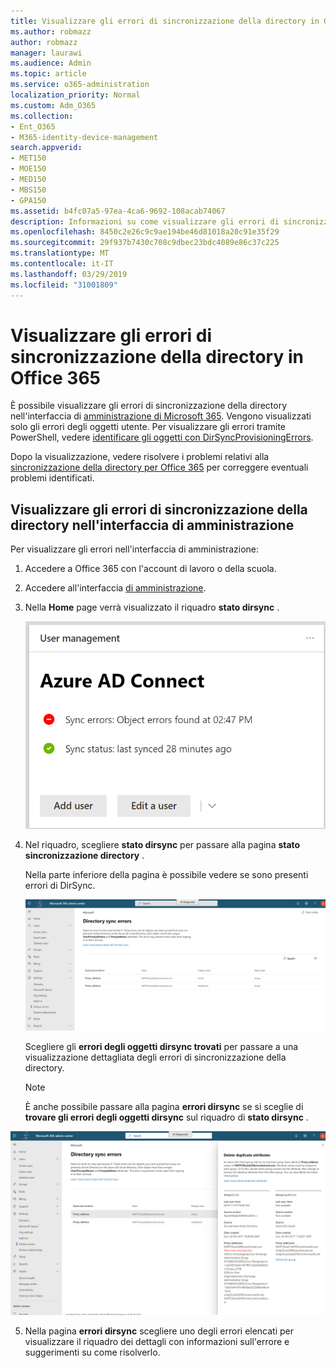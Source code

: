 ```yaml
---
title: Visualizzare gli errori di sincronizzazione della directory in Office 365
ms.author: robmazz
author: robmazz
manager: laurawi
ms.audience: Admin
ms.topic: article
ms.service: o365-administration
localization_priority: Normal
ms.custom: Adm_O365
ms.collection:
- Ent_O365
- M365-identity-device-management
search.appverid:
- MET150
- MOE150
- MED150
- MBS150
- GPA150
ms.assetid: b4fc07a5-97ea-4ca6-9692-108acab74067
description: Informazioni su come visualizzare gli errori di sincronizzazione della directory nell'interfaccia di amministrazione di Microsoft 365.
ms.openlocfilehash: 8450c2e26c9c9ae194be46d81018a20c91e35f29
ms.sourcegitcommit: 29f937b7430c708c9dbec23bdc4089e86c37c225
ms.translationtype: MT
ms.contentlocale: it-IT
ms.lasthandoff: 03/29/2019
ms.locfileid: "31001809"
---
```

# <a name="view-directory-synchronization-errors-in-office-365"></a>Visualizzare gli errori di sincronizzazione della directory in Office 365

È possibile visualizzare gli errori di sincronizzazione della directory nell'interfaccia di [amministrazione di Microsoft 365](https://admin.microsoft.com). Vengono visualizzati solo gli errori degli oggetti utente. Per visualizzare gli errori tramite PowerShell, vedere [identificare gli oggetti con DirSyncProvisioningErrors](https://docs.microsoft.com/azure/active-directory/hybrid/how-to-connect-syncservice-duplicate-attribute-resiliency).

Dopo la visualizzazione, vedere risolvere i problemi relativi alla [sincronizzazione della directory per Office 365](fix-problems-with-directory-synchronization.md) per correggere eventuali problemi identificati.
  
## <a name="view-directory-synchronization-errors-in-the-admin-center"></a>Visualizzare gli errori di sincronizzazione della directory nell'interfaccia di amministrazione

Per visualizzare gli errori nell'interfaccia di amministrazione:
  
1. Accedere a Office 365 con l'account di lavoro o della scuola. 
    
2. Accedere all'interfaccia [di amministrazione](https://support.office.com/article/758befc4-0888-4009-9f14-0d147402fd23).
    
3. Nella **Home** page verrà visualizzato il riquadro **stato dirsync** . 
    
    ![Riquadro di stato DirSync nell'anteprima dell'interfaccia di amministrazione](media/060006e9-de61-49d5-8979-e77cda198e71.png)
  
4. Nel riquadro, scegliere **stato dirsync** per passare alla pagina **stato sincronizzazione directory** . 
    
    Nella parte inferiore della pagina è possibile vedere se sono presenti errori di DirSync.
    
    ![Nella pagina stato sincronizzazione directory è possibile vedere se sono presenti errori degli oggetti DirSync](media/882094a3-80d3-4aae-b90b-78b27047974c.png)
  
    Scegliere gli **errori degli oggetti dirsync trovati** per passare a una visualizzazione dettagliata degli errori di sincronizzazione della directory. 
    
    > [!NOTE]
    > È anche possibile passare alla pagina **errori dirsync** se si sceglie di **trovare gli errori degli oggetti dirsync** sul riquadro di **stato dirsync** . 
  
![Pagina errori DirSync](media/a6e302d4-6be7-4e3a-b4b5-81c5a2c02952.png)
  
5. Nella pagina **errori dirsync** scegliere uno degli errori elencati per visualizzare il riquadro dei dettagli con informazioni sull'errore e suggerimenti su come risolverlo. 
